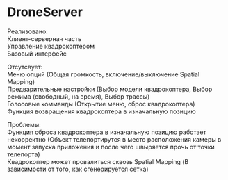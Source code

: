 # DroneServer
Реализовано:<br />
Клиент-серверная часть<br />
Управление квадрокоптером<br />
Базовый интерфейс

Отсутсвует:<br />
Меню опций (Общая громкость, включение/выключение Spatial Mapping)<br />
Предварительные настройки (Выбор модели квадрокоптера, Выбор режима (свободный, на время), Выбор трассы)<br />
Голосовые комманды (Открытие меню, сброс квадрокоптера)<br />
Функция возвращения квадрокоптера в изначальную позицию<br />

Проблемы:<br />
Функция сброса квадрокоптера в изначальную позицию работает некорректно (Объект телепортирутся в место расположения камеры в момент запуска приложения и после чего швыряется прочь от точки телепорта)<br />
Квадрокоптер может провалиться сквозь Spatial Mapping (В зависимости от того, как сгенерируется сетка)
